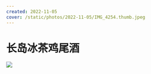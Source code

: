 ```yaml
---
created: 2022-11-05
cover: /static/photos/2022-11-05/IMG_4254.thumb.jpeg
---
```


# 长岛冰茶鸡尾酒

![](/static/photos/2022-11-05/IMG_4254.jpeg)

